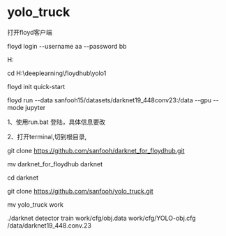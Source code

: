 # yolo_truck

打开floyd客户端


floyd login --username aa --password bb

H:


cd H:\deeplearning\floydhub\yolo1


floyd init quick-start


floyd run --data sanfooh15/datasets/darknet19_448conv23:/data --gpu --mode jupyter


1、使用run.bat 登陆，具体信息要改


2、打开terminal,切到根目录,


git clone https://github.com/sanfooh/darknet_for_floydhub.git


mv darknet_for_floydhub darknet


cd darknet


git clone https://github.com/sanfooh/yolo_truck.git


mv yolo_truck work


./darknet detector train work/cfg/obj.data work/cfg/YOLO-obj.cfg /data/darknet19_448.conv.23
